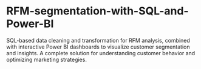 # RFM-segmentation-with-SQL-and-Power-BI
SQL-based data cleaning and transformation for RFM analysis, combined with interactive Power BI dashboards to visualize customer segmentation and insights. A complete solution for understanding customer behavior and optimizing marketing strategies.
